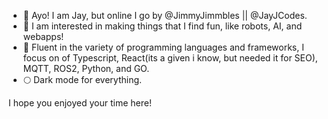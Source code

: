 - 👋 Ayo! I am Jay, but online I go by @JimmyJimmbles || @JayJCodes. 
- 👀 I am interested in making things that I find fun, like robots, AI, and webapps!
- 🌱 Fluent in the variety of programming languages and frameworks, I focus on of Typescript, React(its a given i know, but needed it for SEO), MQTT, ROS2, Python, and GO.
- 🌕 Dark mode for everything.

I hope you enjoyed your time here!

<!---
JimmyJimmbles/JimmyJimmbles is a ✨ special ✨ repository because its `README.md` (this file) appears on your GitHub profile.
You can click the Preview link to take a look at your changes.
--->
